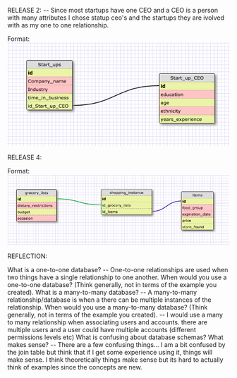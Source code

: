 RELEASE 2:
 -- Since most startups have one CEO and a CEO is a person with many attributes I chose statup ceo's and the startups they are ivolved with as my one to one relationship.

Format: ![One 2 one](https://raw.githubusercontent.com/mikecerrone/phase-0/master/week-8/imgs/One2One.png)

RELEASE 4:

Format: ![many 2 many](https://raw.githubusercontent.com/mikecerrone/phase-0/master/week-8/imgs/grocery_scema.png)




REFLECTION:

What is a one-to-one database?
-- One-to-one relationships are used when two things have a single relationship to one another.
When would you use a one-to-one database? (Think generally, not in terms of the example you created).
What is a many-to-many database?
-- A many-to-many relationship/database is when a there can be multiple instances of the relationship.
When would you use a many-to-many database? (Think generally, not in terms of the example you created).
-- I would use a many to many relationship when associating users and accounts. there are multiple users and a user could have multiple accounts (different permissions levels etc)
What is confusing about database schemas? What makes sense?
-- There are a few confusing things... I am a bit confused by the join table but think that if I get some experience using it, things will make sense. I think theoretically things make sense but its hard to actually think of examples since the concepts are new.